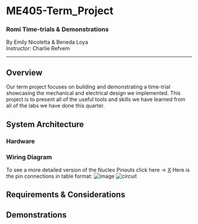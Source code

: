 # ME405-Term_Project
### Romi Time-trials & Demonstrations
By Emily Nicoletta & Beneda Loya <br/>Instructor: Charlie Refvem<br/> 
***
## Overview
Our term project focuses on building and demonstrating a time-trial showcasing the mechanical and electrical design we implemented. This project is to present all of the useful tools and skills we have learned from all of the labs we have done this quarter. 
## System Architecture 
### Hardware
### Wiring Diagram
To see a more detailed version of the Nucleo Pinouts click here -> [X](https://os.mbed.com/platforms/ST-Nucleo-L476RG/#microcontroller-features)
Here is the pin connections in table format: 
![image](https://github.com/user-attachments/assets/554a8914-a075-42b0-800b-c046ddf610f1)
![circuit](https://github.com/user-attachments/assets/f66a9238-a684-49f4-97ae-08b2e2db9ae0) <br/>

## Requirements & Considerations <br/> 

## Demonstrations <br/> 
